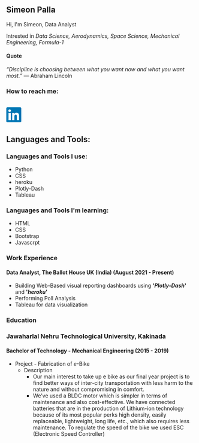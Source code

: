 ## Simeon Palla

Hi, I'm Simeon, Data Analyst

Intrested in _Data Science, Aerodynamics, Space Science, Mechanical Engineering, Formula-1_

#### Quote

_“Discipline is choosing between what you want now and what you want most.”_ — Abraham Lincoln
### How to reach me:
<br>
<a href="https://www.linkedin.com/in/simeon-palla/" target="_blank"><img alt="LinkedIn" src="https://raw.githubusercontent.com/SaiSiddhardhaKalla/statalogosvg/main/linkedin-icon.svg" width="40" height="40"/></a> 

## Languages and Tools:<br/>
### Languages and Tools I use:
* Python
* CSS
* heroku
* Plotly-Dash
* Tableau
### Languages and Tools I'm learning:
* HTML
* CSS
* Bootstrap
* Javascrpt
### Work Experience

#### Data Analyst, The Ballot House UK (India) (August 2021 - Present)
* Building Web-Based visual reporting dashboards  using **'_Plotly-Dash_'** and **'_heroku_'**
* Performing Poll Analysis
* Tableau for data visualization

### Education

### Jawaharlal Nehru Technological University, Kakinada

#### Bachelor of Technology - Mechanical Engineering (2015 - 2019)

* Project - Fabrication of _e_-Bike
  * Description
    * Our main interest to take up e bike as our final year project
      is to find better ways of inter-city transportation with less
      harm to the nature and without compromising in comfort.
    * We’ve used a BLDC motor which is simpler in terms of
      maintenance and also cost-effective. We have connected
      batteries that are in the production of Lithium-ion
      technology because of its most popular perks high density,
      easily replaceable, lightweight, long life, etc., which also
      requires less maintenance. To regulate the speed of the
      bike we used ESC (Electronic Speed Controller)


<!---
simeonpalla/simeonpalla is a ✨ special ✨ repository because its `README.md` (this file) appears on your GitHub profile.
You can click the Preview link to take a look at your changes.
--->
